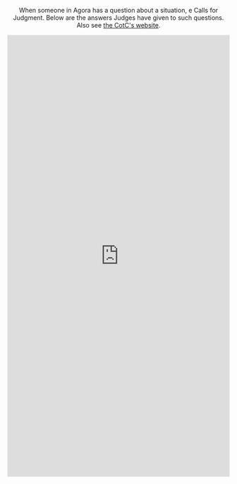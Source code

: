 <div class="content">
<p align="center">When someone in Agora has a question about a situation, e Calls for Judgment. Below are the answers Judges have given to such questions. Also see <a href="https://agoranomic.org/cases/">the CotC's website</a>.</p>
<center><iframe src="https://agoranomic.org/cases/" style="border-width:0" width="100%" height="1000em" frameborder="0" scrolling="yes"></iframe></center>
</div>
